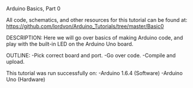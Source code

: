 Arduino Basics, Part 0

All code, schematics, and other resources for this tutorial can be found at: https://github.com/lordvon/Arduino_Tutorials/tree/master/Basic0

DESCRIPTION:
Here we will go over basics of making Arduino code, and play with the built-in LED on the Arduino Uno board.

OUTLINE:
-Pick correct board and port.
-Go over code.
-Compile and upload.

This tutorial was run successfully on:
-Arduino 1.6.4 (Software)
-Arduino Uno (Hardware)